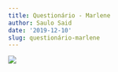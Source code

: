 ```yaml
---
title: Questionário - Marlene
author: Saulo Said
date: '2019-12-10'
slug: questionário-marlene
---
```



<div class="tableauPlaceholder" id="viz1578281436267" style="position: relative">

<noscript>[![ ](https://public.tableau.com/static/images/63/63XSQGXQW/1_rss.png)](#)</noscript>

<object class="tableauViz" style="display:none;"><param name="host_url" value="https%3A%2F%2Fpublic.tableau.com%2F"> <param name="embed_code_version" value="3"> <param name="path" value="shared/63XSQGXQW"> <param name="toolbar" value="yes"><param name="static_image" value="https://public.tableau.com/static/images/63/63XSQGXQW/1.png"> <param name="animate_transition" value="yes"><param name="display_static_image" value="yes"><param name="display_spinner" value="yes"><param name="display_overlay" value="yes"><param name="display_count" value="yes"><param name="filter" value="publish=yes"></object></div>

<script type="text/javascript">var divElement = document.getElementById('viz1578281436267'); var vizElement = divElement.getElementsByTagName('object')[0]; if ( divElement.offsetWidth > 800 ) { vizElement.style.width='1350px';vizElement.style.height='927px';} else if ( divElement.offsetWidth > 500 ) { vizElement.style.width='1350px';vizElement.style.height='927px';} else { vizElement.style.width='100%';vizElement.style.height='3077px';} var scriptElement = document.createElement('script'); scriptElement.src = 'https://public.tableau.com/javascripts/api/viz_v1.js'; vizElement.parentNode.insertBefore(scriptElement, vizElement);</script>